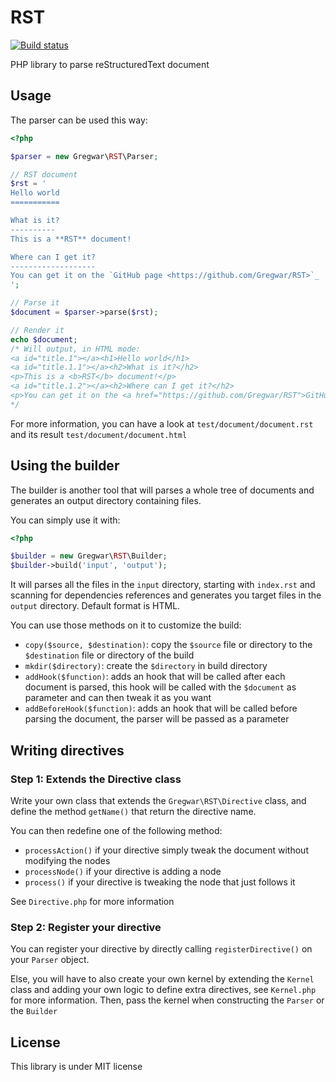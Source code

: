 # RST

[![Build status](https://travis-ci.org/Gregwar/RST.svg?branch=master)](https://travis-ci.org/Gregwar/RST)

PHP library to parse reStructuredText document

## Usage

The parser can be used this way:

```php
<?php

$parser = new Gregwar\RST\Parser;

// RST document
$rst = ' 
Hello world
===========

What is it?
----------
This is a **RST** document!

Where can I get it?
-------------------
You can get it on the `GitHub page <https://github.com/Gregwar/RST>`_
';

// Parse it
$document = $parser->parse($rst);

// Render it
echo $document;
/* Will output, in HTML mode:
<a id="title.1"></a><h1>Hello world</h1>
<a id="title.1.1"></a><h2>What is it?</h2>
<p>This is a <b>RST</b> document!</p>
<a id="title.1.2"></a><h2>Where can I get it?</h2>
<p>You can get it on the <a href="https://github.com/Gregwar/RST">GitHub page</a></p>
*/
```

For more information, you can have a look at `test/document/document.rst` and its result
`test/document/document.html`

## Using the builder

The builder is another tool that will parses a whole tree of documents and generates
an output directory containing files.

You can simply use it with:

```php
<?php

$builder = new Gregwar\RST\Builder;
$builder->build('input', 'output');
```

It will parses all the files in the `input` directory, starting with `index.rst` and
scanning for dependencies references and generates you target files in the `output`
directory. Default format is HTML.

You can use those methods on it to customize the build:

* `copy($source, $destination)`: copy the `$source` file or directory to the `$destination`
  file or directory of the build
* `mkdir($directory)`: create the `$directory` in build directory
* `addHook($function)`: adds an hook that will be called after each document is parsed, this
  hook will be called with the `$document` as parameter and can then tweak it as you want
* `addBeforeHook($function)`: adds an hook that will be called before parsing the
  document, the parser will be passed as a parameter

## Writing directives

### Step 1: Extends the Directive class

Write your own class that extends the `Gregwar\RST\Directive` class, and define the
method `getName()` that return the directive name.

You can then redefine one of the following method:

* `processAction()` if your directive simply tweak the document without modifying the nodes
* `processNode()` if your directive is adding a node
* `process()` if your directive is tweaking the node that just follows it

See `Directive.php` for more information

### Step 2: Register your directive

You can register your directive by directly calling `registerDirective()` on your
`Parser` object.

Else, you will have to also create your own kernel by extending the `Kernel` class
and adding your own logic to define extra directives, see `Kernel.php` for more information.
Then, pass the kernel when constructing the `Parser` or the `Builder`

## License

This library is under MIT license
